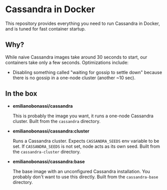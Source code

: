 Cassandra in Docker
===

This repository provides everything you need to run Cassandra in Docker, and is tuned for fast
container startup.

Why?
---
While naive Cassandra images take around 30 seconds to start, our containers take only a few seconds.
Optimizations include:

* Disabling something called "waiting for gossip to settle down" because there is no gossip in a
  one-node cluster (another ~10 sec).

In the box
---
* **emilianobonassi/cassandra**

  This is probably the image you want, it runs a one-node Cassandra cluster.
  Built from the `cassandra` directory.

* **emilianobonassi/cassandra:cluster**

  Runs a Cassandra cluster. Expects `CASSANDRA_SEEDS` env variable to be set.
  If `CASSANDRA_SEEDS` is not set, node acts as its own seed. Built from the `cassandra-cluster` directory.

* **emilianobonassi/cassandra:base**

  The base image with an unconfigured Cassandra installation. You probably don't want to use this
  directly. Built from the `cassandra-base` directory.